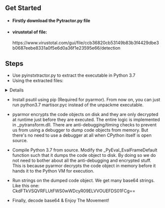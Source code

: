 ## Get Started
- <h4> Firstly download the Pytractor.py file </h4>
- <h4> virustotal of file:</h4> https://www.virustotal.com/gui/file/ccb36820cb53149b83b3f4429dbe3b0687eebe8331a0f5e6d0a36f1e23595e66/detection

## Steps

- Use pyinstxtractor.py to extract the executable in Python 3.7
- Using the extracted files: 
<details><title><h5> create the following directory structure </h5></title>

|-- martisor.pyc

-- pytransform

|-- __init__.py

|-- _pytransform.dll

|-- license.lic
-- pytransform.key

>> One directory, Five files for running on Linux, you need _pytransform.so downloadable from https://pyarmor.dashingsoft.com/platforms.html
</details>

- Install psutil using pip (Required for pyarmor). From now on, you can just run python3.7 martisor.pyc instead of the unpackme executable.

- pyarmor encrypts the code objects on disk and they are only decrypted at runtime just before they are executed. The entire logic is implemented in _pytransform.dll. There are anti-debugging/timing checks to prevent us from using a debugger to dump code objects from memory. 
But there's no need to use a debugger at all when CPython itself is open source. 

- Compile Python 3.7 from source. Modify the _PyEval_EvalFrameDefault function such that it dumps the code object to disk. By doing so we do not need to bother about all the anti-debugging and encrypted stuff. This is because pyarmor decrypts the code object in memory before it hands it to the Python VM for execution.

- Run strings on the dumped code  object. We get many base64 strings. Like this one: CkdFTkVSQVRFLUtFWS0wWDcyR09ELVVOUEFDS01FCg==

- Finally, decode base64 & Enjoy The Movement!
